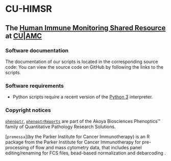 # CU-HIMSR
## The [Human Immune Monitoring Shared Resource](https://medschool.cuanschutz.edu/immunology-immunotherapy/himsr) at [CU](https://www.ucdenver.edu/)|[AMC](https://www.cuanschutz.edu/)

### Software documentation
The documentation of our scripts is located in the corresponding source code: You can view the source code on GitHub by following the links to the scripts.

### Software requirements
* Python scripts require a recent version of the [Python 3](https://www.python.org/downloads/) interpreter.

### Copyright notices
[`phenoptr`](https://github.com/akoyabio/phenoptr), [`phenoptrReports`](https://github.com/akoyabio/phenoptrReports) are part of the Akoya Biosciences Phenoptics™ family of Quantitative Pathology Research Solutions.

[`premessa`](by the Parker Institute for Cancer Immunotherapy) is an R package from the Parker Institute for Cancer Immunotherapy for pre-processing of flow and mass cytometry data, that includes panel editing/renaming for FCS files, bead-based normalization and debarcoding .
